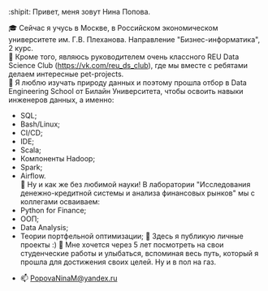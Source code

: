 :shipit: Привет, меня зовут Нина Попова.  

:mortar_board: Сейчас я учусь в Москве, в Российском экономическом университете им. Г.В. Плеханова.     Направление "Бизнес-информатика", 2 курс.     
:green_book: Кроме того, являюсь руководителем очень классного REU Data Science Club (https://vk.com/reu_ds_club), где мы вместе с ребятами делаем интересные 
pet-projects.     
:green_book: Я люблю изучать природу данных и поэтому прошла отбор в Data Engineering School от Билайн Университета, чтобы освоить навыки инженеров данных, а именно:
  * SQL;
  * Bash/Linux;
  * CI/CD;
  * IDE;
  * Scala;
  * Компоненты Hadoop;
  * Spark;
  * Airflow.    
:milky_way: Ну и как же без любимой науки! В лаборатории "Исследования денежно-кредитной системы и анализа финансовых рынков" мы с коллегами осваиваем:
  * Python for Finance;
  * ООП;
  * Data Analysis;
  * Теории портфельной оптимизации;
:trident: Здесь я публикую личные проекты :) 
:feet: Мне хочется через 5 лет посмотреть на свои студенческие работы и улыбаться, вспоминая весь путь, который я прошла для достижения своих целей. Ну и в пол на газ. 
- 📫 PopovaNinaM@yandex.ru


